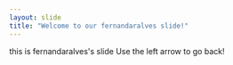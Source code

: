 ```yaml
---
layout: slide
title: "Welcome to our fernandaralves slide!"
---
```

this is fernandaralves's slide
Use the left arrow to go back!